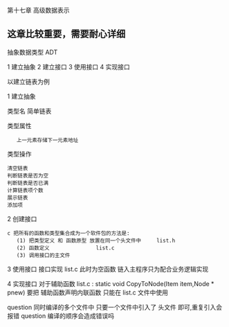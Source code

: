 第十七章 高级数据表示

这章比较重要，需要耐心详细
----------------------------------------------

抽象数据类型  ADT

1 建立抽象
2 建立接口
3 使用接口
4 实现接口

以建立链表为例

1 建立抽象

类型名        简单链表

类型属性

       上一元素存储下一元素地址

类型操作

    清空链表
    判断链表是否为空
    判断链表是否已满
    计算链表项个数
    展示链表
    添加项

2 创建接口

    c 把所有的函数和类型集合成为一个软件包的方法是:
       (1) 把类型定义 和 函数原型 放置在同一个头文件中     list.h
       (2) 函数定义               list.c
       (3) 调用接口的主文件

3 使用接口
    接口实现 list.c 此时为空函数  链入主程序只为配合业务逻辑实现

4 实现接口
    对于辅助函数
    list.c : static void CopyToNode(Item item,Node * pnew)
    要把 辅助函数声明内联函数  只能在 list.c 文件中使用


question 同时编译的多个文件中 只要一个文件中引入了 头文件 即可,重复引入会报错
question 编译的顺序会造成错误吗


